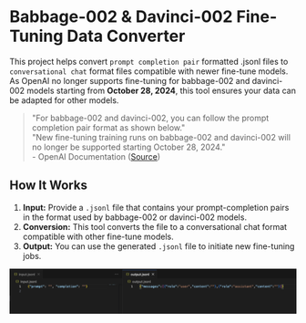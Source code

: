 # Babbage-002 & Davinci-002 Fine-Tuning Data Converter

This project helps convert `prompt completion pair` formatted .jsonl files to `conversational chat` format files compatible with newer fine-tune models. As OpenAI no longer supports fine-tuning for babbage-002 and davinci-002 models starting from **October 28, 2024**, this tool ensures your data can be adapted for other models.

> "For babbage-002 and davinci-002, you can follow the prompt completion pair format as shown below."  
> "New fine-tuning training runs on babbage-002 and davinci-002 will no longer be supported starting October 28, 2024."  
> \- OpenAI Documentation ([Source](https://platform.openai.com/docs/guides/fine-tuning/preparing-your-dataset))

## How It Works

1. **Input:** Provide a `.jsonl` file that contains your prompt-completion pairs in the format used by babbage-002 or davinci-002 models.
2. **Conversion:** This tool converts the file to a conversational chat format compatible with other fine-tune models.
3. **Output:** You can use the generated `.jsonl` file to initiate new fine-tuning jobs.

![Görsel Açıklaması](convert.png)
